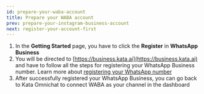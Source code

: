 ```yaml
---
id: prepare-your-waba-account
title: Prepare your WABA account
prev: prepare-your-instagram-business-account
next: register-your-account-first
---
```


1. In the **Getting Started** page, you have to click the **Register** in **WhatsApp Business**
2. You will be directed to [https://business.kata.ai](https://business.kata.ai) and have to follow all the steps for registering your WhatsApp Business number. Learn more about [registering your WhatsApp number](https://docs.kata.ai/business-dashboard/get-started)
3. After successfully registered your WhatsApp Business, you can go back to Kata Omnichat to connect WABA as your channel in the dashboard
